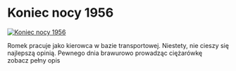 Koniec nocy 1956 
=============
[![Koniec nocy 1956 ](http://vidos.pl/images/player.gif)](http://vidos.pl/koniec-nocy-1956)

 Romek pracuje jako kierowca w bazie transportowej. Niestety, nie cieszy się najlepszą opinią. Pewnego dnia brawurowo prowadząc ciężarówkę zobacz pełny opis
